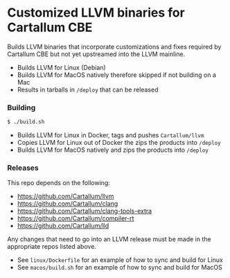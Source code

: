 # Customized LLVM binaries for Cartallum CBE

Builds LLVM binaries that incorporate customizations and fixes required
by Cartallum CBE but not yet upstreamed into the LLVM mainline.

* Builds LLVM for Linux (Debian)
* Builds LLVM for MacOS natively therefore skipped if not building on a Mac
* Results in tarballs in `/deploy` that can be released

### Building

```bash
$ ./build.sh
```

* Builds LLVM for Linux in Docker, tags and pushes `Cartallum/llvm`
* Copies LLVM for Linux out of Docker the zips the products into `/deploy`
* Builds LLVM for MacOS natively and zips the products into `/deploy`

### Releases

This repo depends on the following:

* https://github.com/Cartallum/llvm
* https://github.com/Cartallum/clang
* https://github.com/Cartallum/clang-tools-extra
* https://github.com/Cartallum/compiler-rt
* https://github.com/Cartallum/lld

Any changes that need to go into an LLVM release must be made in the appropriate repos listed above.

* See `linux/Dockerfile` for an example of how to sync and build for Linux
* See `macos/build.sh` for an example of how to sync and build for MacOS
